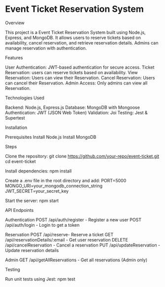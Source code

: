 # Event Ticket Reservation System

Overview

This project is a Event Ticket Reservation System built using Node.js, Express, and MongoDB. It allows users to reserve tickets based on availability, cancel reservation, and retrieve reservation details. Admins can manage reservation with authentication.

Features

User Authentication: JWT-based authentication for secure access.
Ticket Reservation: users can reserve tickets based on availability.
View Reservation: Users can view their Reservation.
Cancel Reservation: Users can cancel their Reservation.
Admin Access: Only admins can view all Reservation.


Technologies Used

Backend: Node.js, Express.js
Database: MongoDB with Mongoose
Authentication: JWT (JSON Web Token)
Validation: Joi
Testing: Jest & Supertest


Installation

Prerequisites
Install Node.js
Install MongoDB

Steps

Clone the repository:
git clone https://github.com/your-repo/event-ticket.git
cd event-ticket

Install dependencies:
npm install

Create a .env file in the root directory and add:
PORT=5000
MONGO_URI=your_mongodb_connection_string
JWT_SECRET=your_secret_key

Start the server:
npm start

API Endpoints

Authentication
POST /api/auth/register - Register a new user
POST /api/auth/login - Login to get a token

Reservation
POST /api/reserve- Reserve a ticket
GET /api/reservationDetails/:email - Get user reservation
DELETE /api/cancelReservation - Cancel a reservation
PUT /api/updateReservation - Update reservation details

Admin
GET /api/getAllReservations - Get all reservations (Admin only)

Testing

Run unit tests using Jest:
npm test
